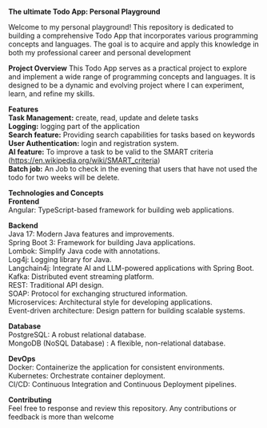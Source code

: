**The ultimate Todo App: Personal Playground**

Welcome to my personal playground! This repository is dedicated to building a comprehensive Todo App that incorporates various programming concepts and languages. The goal is to acquire and apply this knowledge in both my professional career and personal development

**Project Overview**
This Todo App serves as a practical project to explore and implement a wide range of programming concepts and languages. It is designed to be a dynamic and evolving project where I can experiment, learn, and refine my skills.

**Features**  
**Task Management:** create, read, update and delete tasks  
**Logging:** logging part of the application   
**Search feature:** Providing search capabilities for tasks based on keywords  
**User Authentication:** login and registration system.  
**AI feature:** To improve a task to be valid to the SMART criteria (https://en.wikipedia.org/wiki/SMART_criteria)  
**Batch job:** An Job to check in the evening that users that have not used the todo for two weeks will be delete.   

**Technologies and Concepts**  
**Frontend**  
Angular: TypeScript-based framework for building web applications.   

**Backend**  
Java 17: Modern Java features and improvements.  
Spring Boot 3: Framework for building Java applications.  
Lombok: Simplify Java code with annotations.  
Log4j: Logging library for Java.  
Langchain4j: Integrate AI and LLM-powered applications with Spring Boot.  
Kafka: Distributed event streaming platform.  
REST: Traditional API design.    
SOAP: Protocol for exchanging structured information.  
Microservices: Architectural style for developing applications.  
Event-driven architecture: Design pattern for building scalable systems. 

**Database**  
PostgreSQL: A robust relational database.  
MongoDB (NoSQL Database) : A flexible, non-relational database.   

**DevOps**  
Docker: Containerize the application for consistent environments.  
Kubernetes: Orchestrate container deployment.  
CI/CD: Continuous Integration and Continuous Deployment pipelines.  

**Contributing**  
Feel free to response and review this repository. Any contributions or feedback is more than welcome
